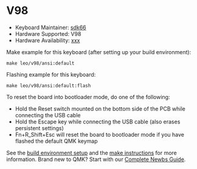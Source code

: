 # V98

* Keyboard Maintainer: [sdk66](https://github.com/sdk66)
* Hardware Supported: V98
* Hardware Availability: [xxx](http://www.xxx.com)

Make example for this keyboard (after setting up your build environment):

    make leo/v98/ansi:default
        
Flashing example for this keyboard:

    make leo/v98/ansi:default:flash

To reset the board into bootloader mode, do one of the following:

* Hold the Reset switch mounted on the bottom side of the PCB while connecting the USB cable
* Hold the Escape key while connecting the USB cable (also erases persistent settings)
* Fn+R_Shift+Esc will reset the board to bootloader mode if you have flashed the default QMK keymap

See the [build environment setup](https://docs.qmk.fm/#/getting_started_build_tools) and the [make instructions](https://docs.qmk.fm/#/getting_started_make_guide) for more information. Brand new to QMK? Start with our [Complete Newbs Guide](https://docs.qmk.fm/#/newbs).

